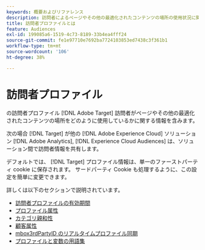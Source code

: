 ```yaml
---
keywords: 概要およびリファレンス
description: 訪問者によるページやその他の最適化されたコンテンツの場所の使用状況に関する情報を含む訪問者プロファイルについて説明します。
title: 訪問者プロファイルとは
feature: Audiences
exl-id: 199085a6-1519-4c73-8189-33b4ea4fff24
source-git-commit: fe1e97710e7692ba7724103853ed7438c3f361b1
workflow-type: tm+mt
source-wordcount: '106'
ht-degree: 38%

---
```


# 訪問者プロファイル

の訪問者プロファイル [!DNL Adobe Target] 訪問者がページやその他の最適化されたコンテンツの場所をどのように使用しているかに関する情報を含みます。

次の場合 [!DNL Target] が他の [!DNL Adobe Experience Cloud] ソリューション [!DNL Adobe Analytics], [!DNL Experience Cloud Audiences] は、ソリューション間で訪問者情報を共有します。

デフォルトでは、 [!DNL Target] プロファイル情報は、単一のファーストパーティ cookie に保存されます。 サードパーティ Cookie も処理するように、この設定を簡単に変更できます。

詳しくは以下のセクションで説明されています。

- [訪問者プロファイルの有効期間](visitor-profile-lifetime.md)
- [プロファイル属性](profile-parameters.md)
- [カテゴリ親和性](category-affinity.md)
- [顧客属性](https://experienceleague.adobe.com/docs/target-dev/developer/implementation/methods/customer-attributes.html)
- [mbox3rdPartyID のリアルタイムプロファイル同期](3rd-party-id.md)
- [プロファイルと変数の用語集](variables-profiles-parameters-methods.md)
